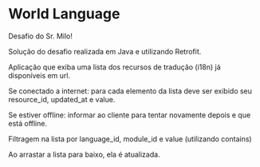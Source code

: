 # World Language

Desafio do Sr. Milo!

Solução do desafio realizada em Java e utilizando Retrofit.

Aplicação que exiba uma lista dos recursos de tradução (i18n) já disponíveis em url.

Se conectado a internet: para cada elemento da lista deve ser exibido seu resource_id, updated_at e value.

Se estiver offline: informar ao cliente para tentar novamente depois e que está offline.

Filtragem na lista por language_id, module_id e value (utilizando contains)

Ao arrastar a lista para baixo, ela é atualizada.

